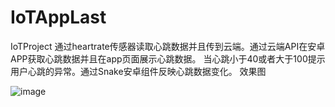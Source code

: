 # IoTAppLast

IoTProject
通过heartrate传感器读取心跳数据并且传到云端。通过云端API在安卓APP获取心跳数据并且在app页面展示心跳数据。
当心跳小于40或者大于100提示用户心跳的异常。通过Snake安卓组件反映心跳数据变化。
效果图

![image](https://user-images.githubusercontent.com/35141949/147149792-55d598a0-ac72-4aed-9e97-3bdc75575ecd.png)
